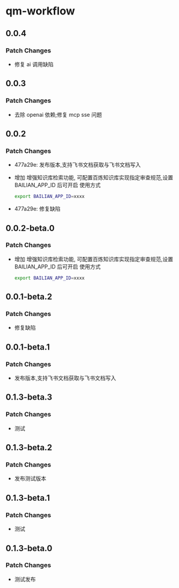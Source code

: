 # qm-workflow

## 0.0.4

### Patch Changes

-   修复 ai 调用缺陷

## 0.0.3

### Patch Changes

-   去除 openai 依赖;修复 mcp sse 问题

## 0.0.2

### Patch Changes

-   477a29e: 发布版本,支持飞书文档获取与飞书文档写入
-   增加 增强知识库检索功能, 可配置百炼知识库实现指定审查规范,设置 BAILIAN_APP_ID 后可开启
    使用方式

    ```bash
    export BAILIAN_APP_ID=xxxx

    ```

-   477a29e: 修复缺陷

## 0.0.2-beta.0

### Patch Changes

-   增加 增强知识库检索功能, 可配置百炼知识库实现指定审查规范,设置 BAILIAN_APP_ID 后可开启
    使用方式

    ```bash
    export BAILIAN_APP_ID=xxxx

    ```

## 0.0.1-beta.2

### Patch Changes

-   修复缺陷

## 0.0.1-beta.1

### Patch Changes

-   发布版本,支持飞书文档获取与飞书文档写入

## 0.1.3-beta.3

### Patch Changes

-   测试

## 0.1.3-beta.2

### Patch Changes

-   发布测试版本

## 0.1.3-beta.1

### Patch Changes

-   测试

## 0.1.3-beta.0

### Patch Changes

-   测试发布
